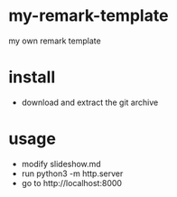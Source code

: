 # my-remark-template
my own remark template

# install
* download and extract the git archive

# usage
* modify slideshow.md
* run  python3 -m http.server
* go to http://localhost:8000
